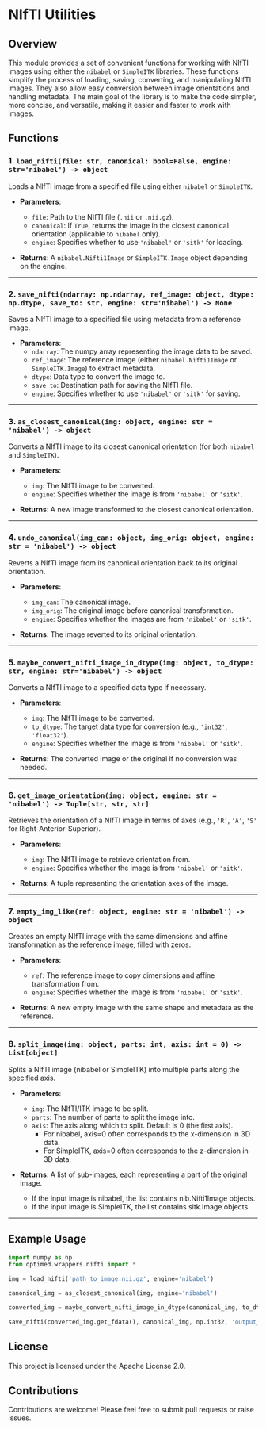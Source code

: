 # NIfTI Utilities

## Overview
This module provides a set of convenient functions for working with NIfTI images using either the `nibabel` or `SimpleITK` libraries. These functions simplify the process of loading, saving, converting, and manipulating NIfTI images. They also allow easy conversion between image orientations and handling metadata. The main goal of the library is to make the code simpler, more concise, and versatile, making it easier and faster to work with images.


## Functions

### 1. `load_nifti(file: str, canonical: bool=False, engine: str='nibabel') -> object`
Loads a NIfTI image from a specified file using either `nibabel` or `SimpleITK`.

- **Parameters**:
  - `file`: Path to the NIfTI file (`.nii` or `.nii.gz`).
  - `canonical`: If `True`, returns the image in the closest canonical orientation (applicable to `nibabel` only).
  - `engine`: Specifies whether to use `'nibabel'` or `'sitk'` for loading.

- **Returns**: A `nibabel.Nifti1Image` or `SimpleITK.Image` object depending on the engine.

---

### 2. `save_nifti(ndarray: np.ndarray, ref_image: object, dtype: np.dtype, save_to: str, engine: str='nibabel') -> None`
Saves a NIfTI image to a specified file using metadata from a reference image.

- **Parameters**:
  - `ndarray`: The numpy array representing the image data to be saved.
  - `ref_image`: The reference image (either `nibabel.Nifti1Image` or `SimpleITK.Image`) to extract metadata.
  - `dtype`: Data type to convert the image to.
  - `save_to`: Destination path for saving the NIfTI file.
  - `engine`: Specifies whether to use `'nibabel'` or `'sitk'` for saving.

---

### 3. `as_closest_canonical(img: object, engine: str = 'nibabel') -> object`
Converts a NIfTI image to its closest canonical orientation (for both `nibabel` and `SimpleITK`).

- **Parameters**:
  - `img`: The NIfTI image to be converted.
  - `engine`: Specifies whether the image is from `'nibabel'` or `'sitk'`.

- **Returns**: A new image transformed to the closest canonical orientation.

---

### 4. `undo_canonical(img_can: object, img_orig: object, engine: str = 'nibabel') -> object`
Reverts a NIfTI image from its canonical orientation back to its original orientation.

- **Parameters**:
  - `img_can`: The canonical image.
  - `img_orig`: The original image before canonical transformation.
  - `engine`: Specifies whether the images are from `'nibabel'` or `'sitk'`.

- **Returns**: The image reverted to its original orientation.

---

### 5. `maybe_convert_nifti_image_in_dtype(img: object, to_dtype: str, engine: str='nibabel') -> object`
Converts a NIfTI image to a specified data type if necessary.

- **Parameters**:
  - `img`: The NIfTI image to be converted.
  - `to_dtype`: The target data type for conversion (e.g., `'int32'`, `'float32'`).
  - `engine`: Specifies whether the image is from `'nibabel'` or `'sitk'`.

- **Returns**: The converted image or the original if no conversion was needed.

---

### 6. `get_image_orientation(img: object, engine: str = 'nibabel') -> Tuple[str, str, str]`
Retrieves the orientation of a NIfTI image in terms of axes (e.g., `'R'`, `'A'`, `'S'` for Right-Anterior-Superior).

- **Parameters**:
  - `img`: The NIfTI image to retrieve orientation from.
  - `engine`: Specifies whether the image is from `'nibabel'` or `'sitk'`.

- **Returns**: A tuple representing the orientation axes of the image.

---

### 7. `empty_img_like(ref: object, engine: str = 'nibabel') -> object`
Creates an empty NIfTI image with the same dimensions and affine transformation as the reference image, filled with zeros.

- **Parameters**:
  - `ref`: The reference image to copy dimensions and affine transformation from.
  - `engine`: Specifies whether the image is from `'nibabel'` or `'sitk'`.

- **Returns**: A new empty image with the same shape and metadata as the reference.

---
### 8. `split_image(img: object, parts: int, axis: int = 0) -> List[object]`
Splits a NIfTI image (nibabel or SimpleITK) into multiple parts along the specified axis.

- **Parameters**:
  - `img`: The NIfTI/ITK image to be split.
  - `parts`: The number of parts to split the image into.
  - `axis`: The axis along which to split. Default is 0 (the first axis).
    - For nibabel, axis=0 often corresponds to the x-dimension in 3D data.
    - For SimpleITK, axis=0 often corresponds to the z-dimension in 3D data.

- **Returns**: A list of sub-images, each representing a part of the original image.
  - If the input image is nibabel, the list contains nib.Nifti1Image objects.
  - If the input image is SimpleITK, the list contains sitk.Image objects.

---

## Example Usage

```python
import numpy as np
from optimed.wrappers.nifti import *

img = load_nifti('path_to_image.nii.gz', engine='nibabel')

canonical_img = as_closest_canonical(img, engine='nibabel')

converted_img = maybe_convert_nifti_image_in_dtype(canonical_img, to_dtype='int32', engine='nibabel')

save_nifti(converted_img.get_fdata(), canonical_img, np.int32, 'output_image.nii.gz', engine='nibabel')
```

## License
This project is licensed under the Apache License 2.0.

## Contributions
Contributions are welcome! Please feel free to submit pull requests or raise issues.